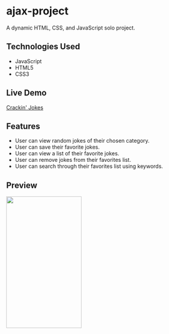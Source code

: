 # ajax-project

A dynamic HTML, CSS, and JavaScript solo project.

## Technologies Used

* JavaScript
* HTML5
* CSS3

## Live Demo
[Crackin' Jokes](https://natalienunez.github.io/ajax-project/)

## Features

* User can view random jokes of their chosen category.
* User can save their favorite jokes.
* User can view a list of their favorite jokes.
* User can remove jokes from their favorites list.
* User can search through their favorites list using keywords.

## Preview
<img src="https://user-images.githubusercontent.com/74742148/121431978-f7eb3e80-c92e-11eb-9f85-2b2a3a505469.gif" width="200" height="350" />
